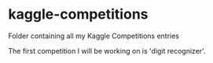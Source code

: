 # kaggle-competitions
Folder containing all my Kaggle Competitions entries

The first competition I will be working on is 'digit recognizer'.

